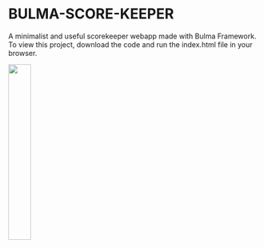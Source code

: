 # BULMA-SCORE-KEEPER
A minimalist and useful scorekeeper webapp made with Bulma Framework. To view this project, download the code and run the index.html file in your browser.

<img src="https://user-images.githubusercontent.com/115451412/197171659-75527c27-cab1-4513-9fb5-73e23137c2ea.png" width="30%"></img> 
